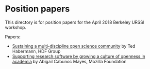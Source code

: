 # Position papers

This directory is for position papers for the April 2018 Berkeley URSSI workshop.

Papers:
* [Sustaining a multi-discipline open science community](Sustaining_a_multi-discipline_open_science_community.pdf) by Ted Habermann, HDF Group
* [Supporting research software by growing a culture of openness in academia](https://doi.org/10.6084/m9.figshare.6104840.v1) by Abigail Cabunoc Mayes, Mozilla Foundation



